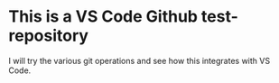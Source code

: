 # This is a VS Code Github test-repository
I will try the various git operations and see how this integrates with VS Code.